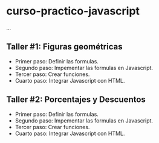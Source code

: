 # curso-practico-javascript

...

## Taller #1: Figuras geométricas

- Primer paso: Definir las formulas.
- Segundo paso: Impementar las formulas en Javascript.
- Tercer paso: Crear funciones.
- Cuarto paso: Integrar Javascript con HTML.

## Taller #2: Porcentajes y Descuentos 

- Primer paso: Definir las formulas.
- Segundo paso: Impementar las formulas en Javascript.
- Tercer paso: Crear funciones.
- Cuarto paso: Integrar Javascript con HTML.